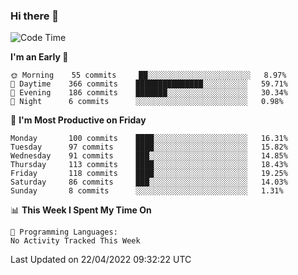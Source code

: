 ### Hi there 👋

<!--
**abhay-singh-au3/abhay-singh-au3** is a ✨ _special_ ✨ repository because its `README.md` (this file) appears on your GitHub profile.

Here are some ideas to get you started:

- 🔭 I’m currently working on ...
- 🌱 I’m currently learning ...
- 👯 I’m looking to collaborate on ...
- 🤔 I’m looking for help with ...
- 💬 Ask me about ...
- 📫 How to reach me: ...
- 😄 Pronouns: ...
- ⚡ Fun fact: ...
-->


<!--START_SECTION:waka-->
![Code Time](http://img.shields.io/badge/Code%20Time-0%20secs-blue)

**I'm an Early 🐤** 

```text
🌞 Morning    55 commits     ██░░░░░░░░░░░░░░░░░░░░░░░   8.97% 
🌆 Daytime    366 commits    ███████████████░░░░░░░░░░   59.71% 
🌃 Evening    186 commits    ███████░░░░░░░░░░░░░░░░░░   30.34% 
🌙 Night      6 commits      ░░░░░░░░░░░░░░░░░░░░░░░░░   0.98%

```
📅 **I'm Most Productive on Friday** 

```text
Monday       100 commits    ████░░░░░░░░░░░░░░░░░░░░░   16.31% 
Tuesday      97 commits     ████░░░░░░░░░░░░░░░░░░░░░   15.82% 
Wednesday    91 commits     ███░░░░░░░░░░░░░░░░░░░░░░   14.85% 
Thursday     113 commits    ████░░░░░░░░░░░░░░░░░░░░░   18.43% 
Friday       118 commits    ████░░░░░░░░░░░░░░░░░░░░░   19.25% 
Saturday     86 commits     ███░░░░░░░░░░░░░░░░░░░░░░   14.03% 
Sunday       8 commits      ░░░░░░░░░░░░░░░░░░░░░░░░░   1.31%

```


📊 **This Week I Spent My Time On** 

```text
💬 Programming Languages: 
No Activity Tracked This Week

```


 Last Updated on 22/04/2022 09:32:22 UTC
<!--END_SECTION:waka-->
